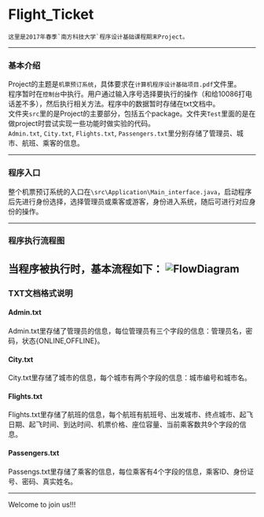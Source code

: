 # Flight_Ticket
	这里是2017年春季`南方科技大学`程序设计基础课程期末Project。

----------
###	基本介绍
Project的主题是`机票预订系统`，具体要求在`计算机程序设计基础项目.pdf`文件里。<br>
程序暂时在`控制台`中执行。用户通过输入序号选择要执行的操作（和给10086打电话差不多），然后执行相关方法。程序中的数据暂时存储在txt文档中。
<br>
文件夹`src`里的是Project的主要部分，包括五个package。文件夹`Test`里面的是在做project时尝试实现一些功能时做实验的代码。<br>
`Admin.txt`, `City.txt`, `Flights.txt`, `Passengers.txt`里分别存储了管理员、城市、航班、乘客的信息。

----------
###	程序入口

整个机票预订系统的入口在`\src\Application\Main_interface.java`，启动程序后先进行身份选择，选择管理员或乘客或游客，身份进入系统，随后可进行对应身份的操作。

----------
###	程序执行流程图
当程序被执行时，基本流程如下：
![FlowDiagram](http://i4.buimg.com/567571/d4e180e29d0af9f2.png)
----------
###	TXT文档格式说明
####	Admin.txt
Admin.txt里存储了管理员的信息，每位管理员有三个字段的信息：管理员名，密码，状态{ONLINE,OFFLINE}。
####	City.txt
City.txt里存储了城市的信息，每个城市有两个字段的信息：城市编号和城市名。
####	Flights.txt
Flights.txt里存储了航班的信息，每个航班有航班号、出发城市、终点城市、起飞日期、起飞时间、到达时间、机票价格、座位容量、当前乘客数共9个字段的信息。
####	Passengers.txt
Passengs.txt里存储了乘客的信息，每位乘客有4个字段的信息，乘客ID、身份证号、密码、真实姓名。



----------
Welcome to join us!!!
